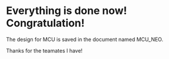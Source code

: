 # Everything is done now! Congratulation!
The design for MCU is saved in the document named MCU_NEO.

Thanks for the teamates I have!